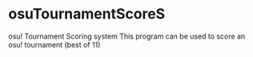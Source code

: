 # osuTournamentScoreS
osu! Tournament Scoring system
This program can be used to score an osu! tournament (best of 11)
